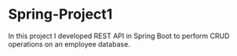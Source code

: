 # Spring-Project1
In this project I developed REST API in Spring Boot to perform CRUD operations on an employee database.
